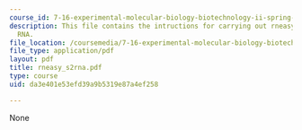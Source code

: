 ```yaml
---
course_id: 7-16-experimental-molecular-biology-biotechnology-ii-spring-2005
description: This file contains the intructions for carrying out rneasy prep of S2
  RNA.
file_location: /coursemedia/7-16-experimental-molecular-biology-biotechnology-ii-spring-2005/da3e401e53efd39a9b5319e87a4ef258_rneasy_s2rna.pdf
file_type: application/pdf
layout: pdf
title: rneasy_s2rna.pdf
type: course
uid: da3e401e53efd39a9b5319e87a4ef258

---
```

None